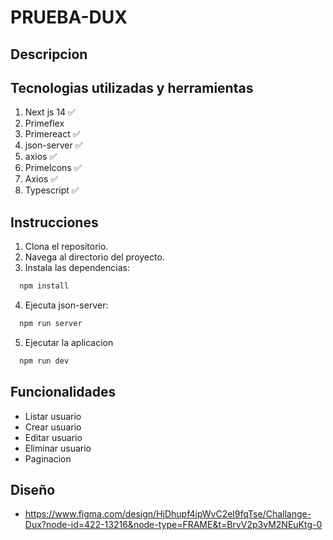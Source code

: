 # PRUEBA-DUX

## Descripcion


## Tecnologias utilizadas y herramientas

1. Next js 14 ✅
2. Primeflex
3. Primereact ✅
4. json-server ✅
5. axios ✅
6. PrimeIcons ✅
7. Axios ✅
8. Typescript ✅

## Instrucciones

1. Clona el repositorio.
2. Navega al directorio del proyecto.
3. Instala las dependencias:
   
 ```bash
   npm install
 ```

4. Ejecuta json-server:

   
 ```bash 
   npm run server
 ```


5. Ejecutar la aplicacion

   
 ```bash
   npm run dev
 ```


## Funcionalidades
- Listar usuario
- Crear usuario
- Editar usuario
- Eliminar usuario
- Paginacion 


## Diseño

- https://www.figma.com/design/HjDhupf4ipWvC2el9fqTse/Challange-Dux?node-id=422-13216&node-type=FRAME&t=BrvV2p3vM2NEuKtg-0


